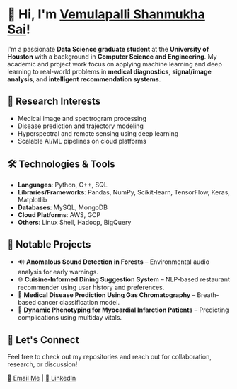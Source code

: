 # 👋 Hi, I'm [Vemulapalli Shanmukha Sai](shanmukhavemulapalli.github.io)!

I'm a passionate **Data Science graduate student** at the **University of Houston** with a background in **Computer Science and Engineering**. My academic and project work focus on applying machine learning and deep learning to real-world problems in **medical diagnostics**, **signal/image analysis**, and **intelligent recommendation systems**.

## 🧠 Research Interests
- Medical image and spectrogram processing
- Disease prediction and trajectory modeling
- Hyperspectral and remote sensing using deep learning
- Scalable AI/ML pipelines on cloud platforms

## 🛠️ Technologies & Tools
- **Languages**: Python, C++, SQL
- **Libraries/Frameworks**: Pandas, NumPy, Scikit-learn, TensorFlow, Keras, Matplotlib
- **Databases**: MySQL, MongoDB
- **Cloud Platforms**: AWS, GCP
- **Others**: Linux Shell, Hadoop, BigQuery

## 📌 Notable Projects
- 🔊 **Anomalous Sound Detection in Forests** – Environmental audio analysis for early warnings.
- 🌐 **Cuisine-Informed Dining Suggestion System** – NLP-based restaurant recommender using user history and preferences.
- 🧪 **Medical Disease Prediction Using Gas Chromatography** – Breath-based cancer classification model.
- 🧬 **Dynamic Phenotyping for Myocardial Infarction Patients** – Predicting complications using multiday vitals.

## 🤝 Let's Connect
Feel free to check out my repositories and reach out for collaboration, research, or discussion!

[📧 Email Me](mailto:ssv1766@gmail.com) | [🔗 LinkedIn](https://www.linkedin.com/in/shanmukha-v/)  
